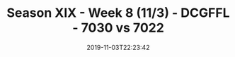 ---
title: Season XIX - Week 8 (11/3) - DCGFFL - 7030 vs 7022
teams_score:
- team: 7030
  score: 43
- team: 7022
  score: 0
mvp: BJ, Javi
game-ball: Scott, Craig
sportsperson: Levert, Nikki
season: 19
week: 8
date: '2019-11-03T22:23:42'
pageid: season-xix-week-8-11-3-7030-vs-7022
---
